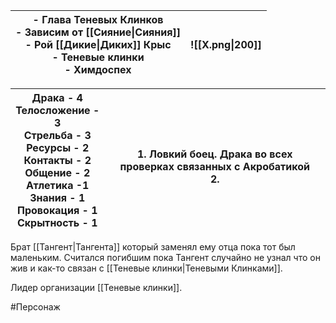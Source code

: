 
| - Глава Теневых Клинков<br>- Зависим от [[Сияние\|Сияния]]<br>- Рой [[Дикие\|Диких]] Крыс<br>- Теневые клинки<br>- Химдоспех | ![[Х.png\|200]] |
| ---------------------------------------------------------------------------------------------------------------------------- | --------------- |

| Драка - 4  <br>Телосложение - 3<br>Стрельба - 3<br>Ресурсы - 2<br>Контакты - 2<br>Общение - 2<br>Атлетика -1<br>Знания - 1<br>Провокация - 1<br>Скрытность - 1 | <br>1. Ловкий боец. Драка во всех проверках связанных с Акробатикой<br>2.  |
| -------------------------------------------------------------------------------------------------------------------------------------------------------------- | -------------------------------------------------------------------------- |

Брат [[Тангент|Тангента]] который заменял ему отца пока тот был маленьким. Считался погибшим пока Тангент случайно не узнал что он жив и как-то связан с [[Теневые клинки|Теневыми Клинками]].


Лидер организации [[Теневые клинки]].

#Персонаж 